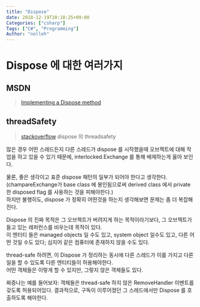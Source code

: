 ```yaml
---
title: "Dispose"
date: 2018-12-19T10:18:25+09:00
Categories: ["csharp"]
Tags: ["C#", "Programming"]
Author: "nolleh"
---
```


# Dispose 에 대한 여러가지
## MSDN
>[Implementing a Dispose method](https://docs.microsoft.com/en-us/dotnet/standard/garbage-collection/implementing-dispose#Y754)

## threadSafety

>[stackoverflow](https://stackoverflow.com/questions/5024883/thread-safety-of-dispose-methods) dispose 의 threadsafety

많은 경우 어떤 스레드든지 다른 스레드가 dispose 를 시작했을때 오브젝트에 대해 작업을 하고 있을 수 있기 때문에, interlocked.Exchange 를 통해 배제하는게 옳아 보인다.  

물론, 좋은 생각이고 표준 dispose 패턴의 일부가 되어야 한다고 생각한다.   
(champareExchange가 base class 에 봉인됨으로써 derived class 에서 private 한 disposed flag 를 사용하는 것을 피해야한다.)  
하지만 불행히도, dispose 가 정확히 어떤것을 하는지 생각해보면 문제는 좀 더 복잡해진다.  

Dispose 의 진짜 목적은 그 오브젝트가 버려지게 하는 목적이라기보다, 그 오브젝트가 들고 있는 레퍼런스를 비우는데 목적이 있다.  
이 엔터티 들은 managed objects 일 수도 있고, system object 일수도 있고, 다른 어떤 것일 수도 있다; 심지어 같은 컴퓨터에 존재하지 않을 수도 있다.   

thread-safe 하려면, 이 Dispose 가 정리하는 동시에 다른 스레드가 이를 가지고 다른 일을 할 수 있도록 다른 엔티티들이 허용해야한다.   
어떤 객체들은 이렇게 할 수 있지만, 그렇지 않은 객체들도 있다.   

짜증나는 예를 들어보자: 객체들은 thread-safe 하지 않은 RemoveHandler 이벤트를 갖도록 허용되어있다. 결과적으로, 구독이 이루어졌던 그 스레드에서만 Dispose 를 호출하도록 해야한다. 